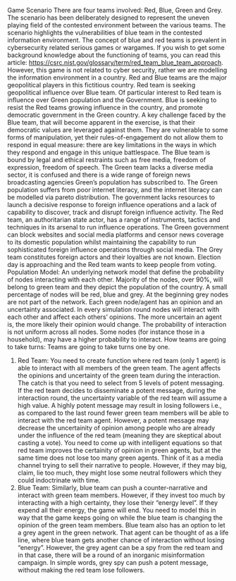 Game Scenario
There are four teams involved: Red, Blue, Green and Grey.
The scenario has been deliberately designed to represent the uneven playing field of the
contested environment between the various teams. The scenario highlights the
vulnerabilities of blue team in the contested information environment. The concept of blue
and red teams is prevalent in cybersecurity related serious games or wargames. If you wish
to get some background knowledge about the functioning of teams, you can read this article:
https://csrc.nist.gov/glossary/term/red_team_blue_team_approach. However, this game is
not related to cyber security, rather we are modelling the information environment in a
country.
Red and Blue teams are the major geopolitical players in this fictitious country.
Red team is seeking geopolitical influence over Blue team. Of particular interest to Red team
is influence over Green population and the Government. Blue is seeking to resist the Red
teams growing influence in the country, and promote democratic government in the Green
country.
A key challenge faced by the Blue team, that will become apparent in the exercise, is that
their democratic values are leveraged against them. They are vulnerable to some forms of
manipulation, yet their rules-of-engagement do not allow them to respond in equal measure:
there are key limitations in the ways in which they respond and engage in this unique
battlespace. The Blue team is bound by legal and ethical restraints such as free media,
freedom of expression, freedom of speech.
The Green team lacks a diverse media sector, it is confused and there is a wide range of
foreign news broadcasting agencies Green’s population has subscribed to. The Green
population suffers from poor internet literacy, and the internet literacy can be modelled via
pareto distribution. The government lacks resources to launch a decisive response to foreign
influence operations and a lack of capability to discover, track and disrupt foreign influence
activity.
The Red team, an authoritarian state actor, has a range of instruments, tactics and
techniques in its arsenal to run influence operations. The Green government can block
websites and social media platforms and censor news coverage to its domestic population
whilst maintaining the capability to run sophisticated foreign influence operations through
social media.
The Grey team constitutes foreign actors and their loyalties are not known.
Election day is approaching and the Red team wants to keep people from voting.
Population Model:
An underlying network model that define the probability of nodes interacting with each other.
Majority of the nodes, over 90%, will belong to green team and they depict the population of
the country. A small percentage of nodes will be red, blue and grey. At the beginning grey
nodes are not part of the network.
Each green node/agent has an opinion and an uncertainty associated. In every simulation
round nodes will interact with each other and affect each others’ opinions. The more
uncertain an agent is, the more likely their opinion would change. The probability of
interaction is not uniform across all nodes. Some nodes (for instance those in a household),
may have a higher probability to interact.
How teams are going to take turns:
Teams are going to take turns one by one.

1. Red Team: You need to create function where red team (only 1 agent) is able to
   interact with all members of the green team. The agent affects the opinions and
   uncertainty of the green team during the interaction. The catch is that you need to
   select from 5 levels of potent messaging. If the red team decides to disseminate a
   potent message, during the interaction round, the uncertainty variable of the red team
   will assume a high value. A highly potent message may result in losing followers i.e.,
   as compared to the last round fewer green team members will be able to interact with
   the red team agent. However, a potent message may decrease the uncertainity of
   opinion among people who are already under the influence of the red team (meaning
   they are skeptical about casting a vote). You need to come up with intelligent
   equations so that red team improves the certainity of opinion in green agents, but at
   the same time does not lose too many green agents. Think of it as a media channel
   trying to sell their narrative to people. However, if they may big, claim, lie too much,
   they might lose some neutral followers which they could indoctrinate with time.
2. Blue Team: Similarly, blue team can push a counter-narrative and interact with green
   team members. However, if they invest too much by interacting with a high certainty,
   they lose their “energy level”. If they expend all their energy, the game will end. You
   need to model this in way that the game keeps going on while the blue team is
   changing the opinion of the green team members. Blue team also has an option to let
   a grey agent in the green network. That agent can be thought of as a life line, where
   blue team gets another chance of interaction without losing “energy”. However, the
   grey agent can be a spy from the red team and in that case, there will be a round of
   an inorganic misinformation campaign. In simple words, grey spy can push a potent
   message, without making the red team lose followers.
